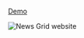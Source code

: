 <a href="https://atifelsherif.github.io/Responsive_HTML_CSS_News_Grid_Temp/" target="_blank">Demo<a>

![News Grid website](https://github.com/user-attachments/assets/76d446ca-17be-46e5-bbc9-a6a7dd4f14c7)

